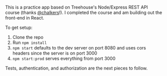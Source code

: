 This is a practice app based on Treehouse's Node/Express REST API course (thanks [@chalkers](https://www.twitter.com/chalkers)!). I completed the course and am building out the front-end in React. 

To get setup:

1. Clone the repo 
2. Run ```npm install``` 
3. ```npm start``` defaults to the dev server on port 8080 and uses cors headers since the server is on port 3000
4. ```npm start:prod``` serves everything from port 3000

Tests, authentication, and authorization are the next pieces to follow. 